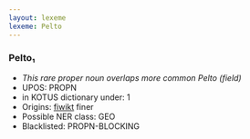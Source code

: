 ```yaml
---
layout: lexeme
lexeme: Pelto
---
```


###  Pelto₁

* _This rare proper noun overlaps more common *Pelto* (field)_
* UPOS:  PROPN
* in KOTUS dictionary under:  1
* Origins: [fiwikt](https://fi.wiktionary.org/wiki/Pelto) finer 
* Possible NER class:  GEO
* Blacklisted:  PROPN-BLOCKING

